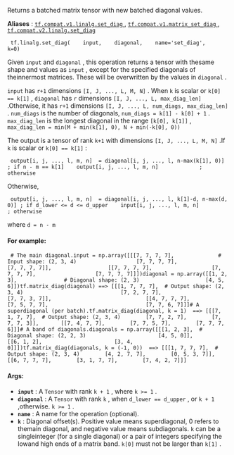 Returns a batched matrix tensor with new batched diagonal values.

**Aliases** : [ `tf.compat.v1.linalg.set_diag` ](/api_docs/python/tf/linalg/set_diag), [ `tf.compat.v1.matrix_set_diag` ](/api_docs/python/tf/linalg/set_diag), [ `tf.compat.v2.linalg.set_diag` ](/api_docs/python/tf/linalg/set_diag)

```
 tf.linalg.set_diag(    input,    diagonal,    name='set_diag',    k=0) 
```

Given  `input`  and  `diagonal` , this operation returns a tensor with thesame shape and values as  `input` , except for the specified diagonals of theinnermost matrices. These will be overwritten by the values in  `diagonal` .

 `input`  has  `r+1`  dimensions  `[I, J, ..., L, M, N]` . When  `k`  is scalar or `k[0] == k[1]` ,  `diagonal`  has  `r`  dimensions  `[I, J, ..., L, max_diag_len]` .Otherwise, it has  `r+1`  dimensions  `[I, J, ..., L, num_diags, max_diag_len]` . `num_diags`  is the number of diagonals,  `num_diags = k[1] - k[0] + 1` . `max_diag_len`  is the longest diagonal in the range  `[k[0], k[1]]` , `max_diag_len = min(M + min(k[1], 0), N + min(-k[0], 0))` 

The output is a tensor of rank  `k+1`  with dimensions  `[I, J, ..., L, M, N]` .If  `k`  is scalar or  `k[0] == k[1]` :

```
 output[i, j, ..., l, m, n]  = diagonal[i, j, ..., l, n-max(k[1], 0)] ; if n - m == k[1]    output[i, j, ..., l, m, n]             ; otherwise 
```

Otherwise,

```
 output[i, j, ..., l, m, n]  = diagonal[i, j, ..., l, k[1]-d, n-max(d, 0)] ; if d_lower <= d <= d_upper    input[i, j, ..., l, m, n]                   ; otherwise 
```

where  `d = n - m` 

#### For example:


```
 # The main diagonal.input = np.array([[[7, 7, 7, 7],              # Input shape: (2, 3, 4)                   [7, 7, 7, 7],                   [7, 7, 7, 7]],                  [[7, 7, 7, 7],                   [7, 7, 7, 7],                   [7, 7, 7, 7]]])diagonal = np.array([[1, 2, 3],               # Diagonal shape: (2, 3)                     [4, 5, 6]])tf.matrix_diag(diagonal) ==> [[[1, 7, 7, 7],  # Output shape: (2, 3, 4)                               [7, 2, 7, 7],                               [7, 7, 3, 7]],                              [[4, 7, 7, 7],                               [7, 5, 7, 7],                               [7, 7, 6, 7]]]# A superdiagonal (per batch).tf.matrix_diag(diagonal, k = 1)  ==> [[[7, 1, 7, 7],  # Output shape: (2, 3, 4)        [7, 7, 2, 7],        [7, 7, 7, 3]],       [[7, 4, 7, 7],        [7, 7, 5, 7],        [7, 7, 7, 6]]]# A band of diagonals.diagonals = np.array([[[1, 2, 3],  # Diagonal shape: (2, 2, 3)                       [4, 5, 0]],                      [[6, 1, 2],                       [3, 4, 0]]])tf.matrix_diag(diagonals, k = (-1, 0))  ==> [[[1, 7, 7, 7],  # Output shape: (2, 3, 4)        [4, 2, 7, 7],        [0, 5, 3, 7]],       [[6, 7, 7, 7],        [3, 1, 7, 7],        [7, 4, 2, 7]]] 
```

#### Args:
- **`input`** : A  `Tensor`  with rank  `k + 1` , where  `k >= 1` .
- **`diagonal`** :  A  `Tensor`  with rank  `k` , when  `d_lower == d_upper` , or  `k + 1` ,otherwise.  `k >= 1` .
- **`name`** : A name for the operation (optional).
- **`k`** : Diagonal offset(s). Positive value means superdiagonal, 0 refers to themain diagonal, and negative value means subdiagonals.  `k`  can be a singleinteger (for a single diagonal) or a pair of integers specifying the lowand high ends of a matrix band.  `k[0]`  must not be larger than  `k[1]` .
